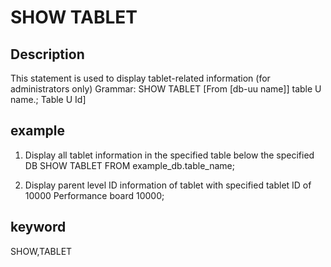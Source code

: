 # SHOW TABLET
## Description
This statement is used to display tablet-related information (for administrators only)
Grammar:
SHOW TABLET
[From [db-uu name]] table U name.; Table U Id]

## example
1. Display all tablet information in the specified table below the specified DB
SHOW TABLET FROM example_db.table_name;

2. Display parent level ID information of tablet with specified tablet ID of 10000
Performance board 10000;

## keyword
SHOW,TABLET
